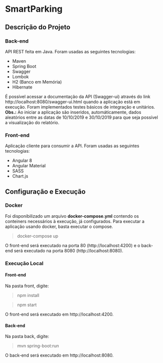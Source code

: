 # SmartParking

## Descrição do Projeto

### Back-end

API REST feita em Java. Foram usadas as seguintes tecnologias:

* Maven
* Spring Boot
* Swagger
* Lombok
* H2 (Banco em Memória)
* Hibernate

É possível acessar a documentação da API (Swagger-ui) através do link http://localhost:8080/swagger-ui.html quando a aplicação está em execução. Foram implementados testes básicos de integração e unitários.
**Obs.:** Ao iniciar a aplicação são inseridos, automáticamente, dados aleatórios entre as datas de 10/10/2019 e 30/10/2019 para que seja possível a visualização do relatório.

### Front-end

Aplicação cliente para consumir a API. Foram usadas as seguintes tecnologias: 

* Angular 8
* Angular Material
* SASS
* Chart.js

## Configuração e Execução

### Docker

Foi disponibilizado um arquivo **docker-compose.yml** contendo os conteiners necessários à execução, já configurados. Para executar a aplicação usando docker, basta executar o compose.
> docker-compose up

O front-end será executado na porta 80 (http://localhost:4200) e o back-end será executado na porta 8080 (http://localhost:8080).

### Execução Local

#### Front-end

Na pasta front, digite:
> npm install

> npm start

O front-end será executado em http://localhost:4200.

#### Back-end

Na pasta back, digite:
>mvn spring-boot:run

O back-end será executado em http://localhost:8080.
